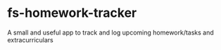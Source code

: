 # fs-homework-tracker
A small and useful app to track and log upcoming homework/tasks and extracurriculars

